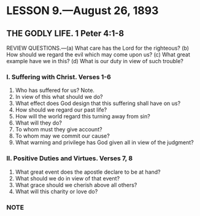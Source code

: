# LESSON 9.—August 26, 1893

## THE GODLY LIFE. 1 Peter 4:1-8

REVIEW QUESTIONS.—(a) What care has the Lord for the righteous? (b) How should we regard the evil which may come upon us? (c) What great example have we in this? (d) What is our duty in view of such trouble?

### I. Suffering with Christ. Verses 1-6

1. Who has suffered for us? Note.
2. In view of this what should we do?
3. What effect does God design that this suffering shall have on us?
4. How should we regard our past life?
5. How will the world regard this turning away from sin?
6. What will they do?
7. To whom must they give account?
8. To whom may we commit our cause?
9. What warning and privilege has God given all in view of the judgment?

### II. Positive Duties and Virtues. Verses 7, 8

1. What great event does the apostle declare to be at hand?
2. What should we do in view of that event?
3. What grace should we cherish above all others?
4. What will this charity or love do?

### NOTE

